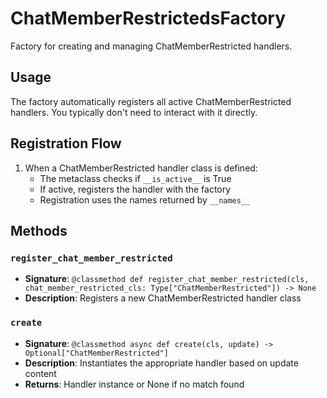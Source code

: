 # ChatMemberRestrictedsFactory

Factory for creating and managing ChatMemberRestricted handlers.

## Usage

The factory automatically registers all active ChatMemberRestricted handlers. 
You typically don't need to interact with it directly.

## Registration Flow

1. When a ChatMemberRestricted handler class is defined:
   - The metaclass checks if `__is_active__` is True
   - If active, registers the handler with the factory
   - Registration uses the names returned by `__names__`

## Methods

### `register_chat_member_restricted`
- **Signature**: `@classmethod def register_chat_member_restricted(cls, chat_member_restricted_cls: Type["ChatMemberRestricted"]) -> None`
- **Description**: Registers a new ChatMemberRestricted handler class

### `create`
- **Signature**: `@classmethod async def create(cls, update) -> Optional["ChatMemberRestricted"]`
- **Description**: Instantiates the appropriate handler based on update content
- **Returns**: Handler instance or None if no match found
